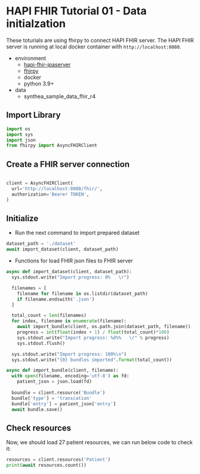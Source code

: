 # HAPI FHIR Tutorial 01 - Data initialzation

These toturials are using fhirpy to connect HAPI FHIR server.
The HAPI FHIR server is running at local docker container with `http://localhost:8080`. 

- environment
  - [hapi-fhir-jpaserver](https://github.com/hapifhir/hapi-fhir-jpaserver-starter)
  - [fhirpy](https://pypi.org/project/fhirpy/)
  - docker
  - python 3.9+
- data
  - synthea_sample_data_fhir_r4


## Import Library

```python
import os
import sys
import json
from fhirpy import AsyncFHIRClient
```

## Create a FHIR server connection

```python

client = AsyncFHIRClient(
  url='http://localhost:8080/fhir/',
  authorization='Bearer TOKEN',
)
```

## Initialize

- Run the next command to import prepared dataset

```python
dataset_path = './dataset'
await import_dataset(client, dataset_path)
```

- Functions for load FHIR json files to FHIR server

```python
async def import_dataset(client, dataset_path):
  sys.stdout.write("Import progress: 0%   \r")

  filenames = [
    filename for filename in os.listdir(dataset_path)
    if filename.endswith('.json')
  ]

  total_count = len(filenames)
  for index, filename in enumerate(filename):
    await import_bundle(client, os.path.join(dataset_path, filename))
    progress = int(float(index + 1) / float(total_count)*100)
    sys.stdout.write("Import progress: %d%%   \r" % progress)
    sys.stdout.flush()

  sys.stdout.write("Import progress: 100%\n")
  sys.stdout.write("{0} bundles imported".format(total_count))

async def import_bundle(client, filename):
  with open(filename, encoding='utf-8') as fd:
    patient_json = json.load(fd)
  
  boundle = client.resource('Bundle')
  bundle['type'] = 'transcation'
  bundle['entry'] = patient_json['entry']
  await bundle.save()
```

## Check resources

Now, we should load 27 patient resources, we can run below code to check it:

```python
resources = client.resources('Patient')
print(await resources.count())
``` 